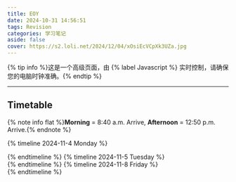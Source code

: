 ```yaml
---
title: EOY
date: 2024-10-31 14:56:51
tags: Revision
categories: 学习笔记
aside: false
cover: https://s2.loli.net/2024/12/04/xOsiEcVCpXk3UZa.jpg
---
```


{% tip info %}这是一个高级页面，由 {% label Javascript %} 实时控制，请确保您的电脑时钟准确。{% endtip %}

---

## Timetable

{% note info flat %}**Morning** = 8:40 a.m. Arrive, **Afternoon** = 12:50 p.m. Arrive.{% endnote %}

<!-- | Subject | Time |
|:-------:|:--------------------:|
|  11ESL  | 11.4 Monday, Morning |
|  11PHY  | 11.4 Monday, Afternoon |
|  11CHE  | 11.5 Tuesday, Morning |
|  11CPS  | 11.8 Friday, Morning | -->

{% timeline 2024-11-4 Monday %}
<!-- timeline Morning 11ESL -->
<div class='status' subject="esl" target-date="2024-11-04T09:00:00"></div>
<!-- endtimeline -->
<!-- timeline Afternoon 11PHY -->
<div class='status' subject="phy" target-date="2024-11-04T13:10:00"></div>
<!-- endtimeline -->
{% endtimeline %}
{% timeline 2024-11-5 Tuesday %}
<!-- timeline Morning 11CHE -->
<div class='status' subject="che" target-date="2024-11-05T09:00:00"></div>
<!-- endtimeline -->
{% endtimeline %}
{% timeline 2024-11-8 Friday %}
<!-- timeline Morning 11CPS -->
<div class='status' subject="cps" target-date="2024-11-08T09:00:00"></div>
<!-- endtimeline -->
{% endtimeline %}

<script>
  function loop() {
    currentDate = new Date().getTime();
    contentElements = document.querySelectorAll(".status");
    contentElements.forEach(contentElement => {
      subject = contentElement.getAttribute("subject");
      targetDate = new Date(contentElement.getAttribute("target-date")).getTime();
      if (currentDate < targetDate - 5 * 60 * 1000) {
        // 如果时间未到，以天:时:分:秒的格式计算剩余时间并显示
        timeLeft = Math.floor((targetDate - currentDate) / 1000);
        days = Math.floor(timeLeft / (24 * 60 * 60));
        timeLeft %= 24 * 60 * 60;
        hours = Math.floor(timeLeft / (60 * 60));
        timeLeft %= 60 * 60;
        minutes = Math.floor(timeLeft / 60);
        seconds = timeLeft % 60;
        contentElement.innerHTML = `
        <div class="checkbox yellow"><input type="checkbox">
          <p><strong>距离考试开始剩余 {% span red, ${days}d ${hours}h ${minutes}m ${seconds}s %}</strong></p>
        </div>`
      }
      else if (currentDate < targetDate) {
        timeLeft = (targetDate - currentDate) / 1000;
        // minutes = Math.floor(timeLeft / 60);
        // seconds = timeLeft % 60;
        contentElement.innerHTML = `
        <div class="checkbox yellow minus"><input type="checkbox">
          <p><strong>距离考试开始剩余 {% span red, ${timeLeft.toFixed(2)}s %}</strong></p>
        </div>`
      }
      else if (currentDate < targetDate + 2 * 60 * 60 * 1000) {
        // 如果时间到了但是没超过2小时，计算距离2小时还有多少时间并显示
        timeLeft = (targetDate + 2 * 60 * 60 * 1000 - currentDate) / 1000;
        hours = Math.floor(timeLeft / (60 * 60));
        timeLeft %= 60 * 60;
        minutes = Math.floor(timeLeft / 60);
        seconds = timeLeft % 60;
        contentElement.innerHTML = `
        <div class="checkbox yellow minus"><input type="checkbox" checked>
          <p><strong>本场考试进行中，将于 {% span red, ${hours}h ${minutes}m ${seconds.toFixed(2)}s %} 后结束</strong></p>
        </div>`
      }
      else {
        contentElement.innerHTML = `
        <div class="checkbox green"><input type="checkbox" checked>
          <p>本场考试已结束</p>
        </div>`
      }
    });
  }
  setInterval(loop, 10);
</script>
